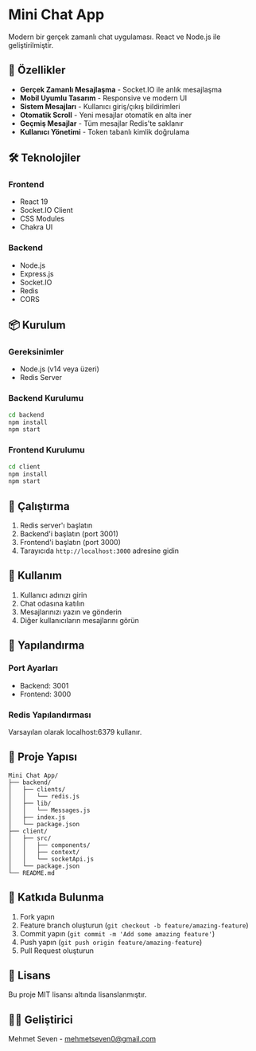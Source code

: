 # Mini Chat App

Modern bir gerçek zamanlı chat uygulaması. React ve Node.js ile geliştirilmiştir.

## 🚀 Özellikler

- **Gerçek Zamanlı Mesajlaşma** - Socket.IO ile anlık mesajlaşma
- **Mobil Uyumlu Tasarım** - Responsive ve modern UI
- **Sistem Mesajları** - Kullanıcı giriş/çıkış bildirimleri
- **Otomatik Scroll** - Yeni mesajlar otomatik en alta iner
- **Geçmiş Mesajlar** - Tüm mesajlar Redis'te saklanır
- **Kullanıcı Yönetimi** - Token tabanlı kimlik doğrulama

## 🛠️ Teknolojiler

### Frontend
- React 19
- Socket.IO Client
- CSS Modules
- Chakra UI

### Backend
- Node.js
- Express.js
- Socket.IO
- Redis
- CORS

## 📦 Kurulum

### Gereksinimler
- Node.js (v14 veya üzeri)
- Redis Server

### Backend Kurulumu
```bash
cd backend
npm install
npm start
```

### Frontend Kurulumu
```bash
cd client
npm install
npm start
```

## 🚀 Çalıştırma

1. Redis server'ı başlatın
2. Backend'i başlatın (port 3001)
3. Frontend'i başlatın (port 3000)
4. Tarayıcıda `http://localhost:3000` adresine gidin

## 📱 Kullanım

1. Kullanıcı adınızı girin
2. Chat odasına katılın
3. Mesajlarınızı yazın ve gönderin
4. Diğer kullanıcıların mesajlarını görün

## 🔧 Yapılandırma

### Port Ayarları
- Backend: 3001
- Frontend: 3000

### Redis Yapılandırması
Varsayılan olarak localhost:6379 kullanır.

## 📁 Proje Yapısı

```
Mini Chat App/
├── backend/
│   ├── clients/
│   │   └── redis.js
│   ├── lib/
│   │   └── Messages.js
│   ├── index.js
│   └── package.json
├── client/
│   ├── src/
│   │   ├── components/
│   │   ├── context/
│   │   └── socketApi.js
│   └── package.json
└── README.md
```

## 🤝 Katkıda Bulunma

1. Fork yapın
2. Feature branch oluşturun (`git checkout -b feature/amazing-feature`)
3. Commit yapın (`git commit -m 'Add some amazing feature'`)
4. Push yapın (`git push origin feature/amazing-feature`)
5. Pull Request oluşturun

## 📄 Lisans

Bu proje MIT lisansı altında lisanslanmıştır.

## 👨‍💻 Geliştirici

Mehmet Seven - mehmetseven0@gmail.com
